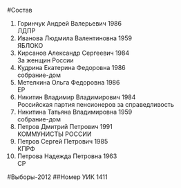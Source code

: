 #Состав
1. Горинчук Андрей Валерьевич 1986   
    ЛДПР
2. Иванова Людмила Валентиновна 1959   
    ЯБЛОКО
3. Кирсанов Александр Сергеевич 1984   
    За женщин России
4. Кудрина Екатерина Федоровна 1986   
    собрание-дом
5. Метелкина Ольга Федоровна 1986   
    ЕР
6. Никитин Владимир Владимирович 1984   
    Российская партия пенсионеров за справедливость
7. Никитина Татьяна Владимировна 1959   
    собрание-дом
8. Петров Дмитрий Петрович 1991   
    КОММУНИСТЫ РОССИИ
9. Петров Сергей Петрович 1985   
    КПРФ
10. Петрова Надежда Петровна 1963   
    СР

#Выборы-2012
##Номер УИК
1411